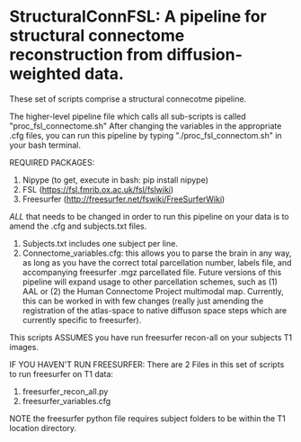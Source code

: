 # StructuralConnFSL: A pipeline for structural connectome reconstruction from diffusion-weighted data. 

These set of scripts comprise a structural connecotme pipeline.

The higher-level pipeline file which calls all sub-scripts is called "proc_fsl_connectome.sh" After changing the variables in the appropriate .cfg files, you can run this pipeline by typing "./proc_fsl_connectom.sh" in your bash terminal. 

REQUIRED PACKAGES:

1. Nipype (to get, execute in bash: pip install nipype)
2. FSL (https://fsl.fmrib.ox.ac.uk/fsl/fslwiki)
3. Freesurfer (http://freesurfer.net/fswiki/FreeSurferWiki)

*ALL* that needs to be changed in order to run this pipeline on your data is to amend the .cfg and subjects.txt files.

1. Subjects.txt includes one subject per line.
2. Connectome_variables.cfg: this allows you to parse the brain in any way, as long as you have the correct total parcellation number, labels file, and accompanying freesurfer .mgz parcellated file. Future versions of this pipeline will expand usage to other parcellation schemes, such as (1) AAL or (2) the Human Connectome Project multimodal map. Currently, this can be worked in with few changes (really just amending the registration of the atlas-space to native diffuson space steps which are currently specific to freesurfer). 


This scripts ASSUMES you have run freesurfer recon-all on your subjects T1 images.
 
IF YOU HAVEN'T RUN FREESURFER:
There are 2 Files in this set of scripts to run freesurfer on T1 data: 
1. freesurfer_recon_all.py
2. freesurfer_variables.cfg

NOTE the freesurfer python file requires subject folders to be within the T1 location directory. 


  
